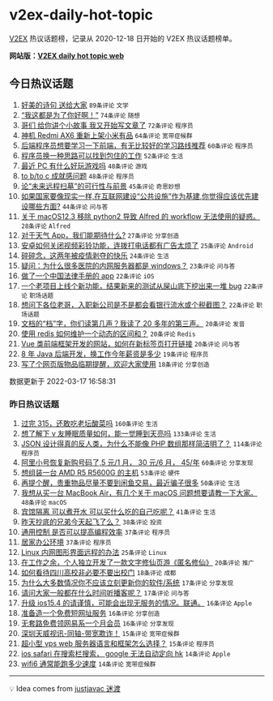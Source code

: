 # v2ex-daily-hot-topic

[V2EX](https://www.v2ex.com/) 热议话题榜，记录从 2020-12-18 日开始的 V2EX 热议话题榜单。

**网站版：[V2EX daily hot topic web](https://boojack.github.io/v2ex-daily-hot-topic-web/)**

## 今日热议话题

<!-- TODAY BEGIN -->

1. [好美的诗句 送给大家](https://www.v2ex.com/t/840950) `89条评论` `文学`
1. [“我这都是为了你好啊！”](https://www.v2ex.com/t/841054) `74条评论` `随想`
1. [哥们 给你讲个小故事 我又开始写文章了](https://www.v2ex.com/t/840926) `72条评论` `程序员`
1. [神机 Redmi AX6 重新上架小米有品](https://www.v2ex.com/t/841070) `64条评论` `宽带症候群`
1. [后端程序员想要学习一下前端，有无比较好的学习路线推荐](https://www.v2ex.com/t/840973) `60条评论` `程序员`
1. [程序员换一种思路可以找到包住的工作](https://www.v2ex.com/t/840960) `52条评论` `生活`
1. [最近 PC 有什么好玩游戏吗](https://www.v2ex.com/t/840994) `48条评论` `游戏`
1. [to b/to c 成就感问题](https://www.v2ex.com/t/840921) `48条评论` `程序员`
1. [论“未来远程扫墓”的可行性与前景](https://www.v2ex.com/t/840957) `45条评论` `奇思妙想`
1. [如果国家要像现实一样,在互联网建设“公共设施”作为基建,你觉得应该优先建设哪些方面?](https://www.v2ex.com/t/840954) `44条评论` `问与答`
1. [关于 macOS12.3 移除 python2 导致 Alfred 的 workflow 无法使用的疑惑。](https://www.v2ex.com/t/840939) `28条评论` `Alfred`
1. [对于天气 App，我们能期待什么?](https://www.v2ex.com/t/841058) `27条评论` `分享创造`
1. [安卓如何关闭视频彩铃功能，连拨打电话都有广告太烦了](https://www.v2ex.com/t/841003) `25条评论` `Android`
1. [碎碎念，这两年被疫情剥夺的快乐](https://www.v2ex.com/t/840975) `24条评论` `生活`
1. [疑问：为什么很多医院的内网服务器都是 windows？](https://www.v2ex.com/t/840965) `23条评论` `问与答`
1. [做了一个中国法律手册的 app](https://www.v2ex.com/t/841041) `22条评论` `iOS`
1. [一个老项目上线个新功能，结果新来的测试从屎山底下挖出来一堆 bug](https://www.v2ex.com/t/840955) `22条评论` `职场话题`
1. [想问下各位老哥，入职新公司是不是都会看银行流水或个税截图？](https://www.v2ex.com/t/840920) `22条评论` `职场话题`
1. [文档的“档”字，你们读第几声？我读了 20 多年的第三声。](https://www.v2ex.com/t/841064) `20条评论` `发音`
1. [使用 redis 如何维护一个动态的区间和？](https://www.v2ex.com/t/840956) `20条评论` `Redis`
1. [Vue 类前端框架开发的网站，如何在新标签页打开链接](https://www.v2ex.com/t/840945) `20条评论` `问与答`
1. [8 年 Java 后端开发，换工作今年薪资是多少](https://www.v2ex.com/t/840943) `19条评论` `程序员`
1. [写了个网页版物品临期提醒，欢迎大家使用](https://www.v2ex.com/t/841021) `18条评论` `分享创造`

数据更新于 2022-03-17 16:58:31

<!-- TODAY END -->

### 昨日热议话题

<!-- YESTERDAY BEGIN -->

1. [过完 315，还敢吃老坛酸菜吗](https://www.v2ex.com/t/840697) `160条评论` `生活`
1. [想了解下 v 友睡眠质量如何，能一觉睡到天亮吗](https://www.v2ex.com/t/840652) `133条评论` `生活`
1. [JSON 设计得真的反人类，为什么不能像 PHP 数组那样简洁明了？](https://www.v2ex.com/t/840707) `114条评论` `程序员`
1. [阿里小号恢复新购号码了,5 元/1 月， 30 元/6 月， 45/年](https://www.v2ex.com/t/840722) `60条评论` `分享发现`
1. [想组装一台 AMD R5 R5600G 的主机](https://www.v2ex.com/t/840651) `53条评论` `硬件`
1. [再提个醒，贵重物品尽量不要到闲鱼交易，最近骗子很多](https://www.v2ex.com/t/840726) `50条评论` `生活`
1. [我想从买一台 MacBook Air，有几个关于 macOS 问题想要请教一下大家。](https://www.v2ex.com/t/840648) `48条评论` `macOS`
1. [宾馆隔离 可以煮开水 可以买什么吃的自己吃呢？](https://www.v2ex.com/t/840863) `41条评论` `生活`
1. [昨天抄底的兄弟今天起飞了么？](https://www.v2ex.com/t/840757) `38条评论` `投资`
1. [通用控制 是否可以提高编程效率](https://www.v2ex.com/t/840704) `37条评论` `程序员`
1. [居家办公环境](https://www.v2ex.com/t/840732) `37条评论` `程序员`
1. [Linux 内网图形界面远程的办法](https://www.v2ex.com/t/840837) `25条评论` `Linux`
1. [在工作之余，个人独立开发了一款文字修仙页游《匿名修仙》](https://www.v2ex.com/t/840658) `20条评论` `推广`
1. [如何看待四川高校非必要不要出校门](https://www.v2ex.com/t/840886) `18条评论` `成都`
1. [为什么大多数情况你不应该立刻更新你的软件/系统](https://www.v2ex.com/t/840859) `17条评论` `分享发现`
1. [请问大家一般都在什么时间听播客呢？](https://www.v2ex.com/t/840681) `17条评论` `问与答`
1. [升级 ios15.4 的请谨慎，可能会出现无服务的情况。联通。](https://www.v2ex.com/t/840730) `16条评论` `Apple`
1. [准备造一个免费短网址服务](https://www.v2ex.com/t/840685) `16条评论` `分享创造`
1. [无套路免费领网易系一个月会员](https://www.v2ex.com/t/840675) `16条评论` `分享发现`
1. [深圳天威视讯-同轴-带宽欺诈！](https://www.v2ex.com/t/840873) `15条评论` `宽带症候群`
1. [超小型 vps web 服务器语言和框架怎么选择？](https://www.v2ex.com/t/840834) `15条评论` `程序员`
1. [ios safari 在搜索栏搜索， google 无法自动定向 hk](https://www.v2ex.com/t/840858) `14条评论` `Apple`
1. [wifi6 通常能跑多少速度](https://www.v2ex.com/t/840831) `14条评论` `宽带症候群`

<!-- YESTERDAY END -->

---

💡 Idea comes from [justjavac 迷渡](https://github.com/justjavac/)
